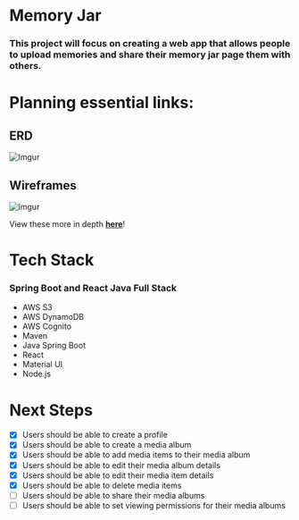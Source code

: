 # Memory Jar

### This project will focus on creating a web app that allows people to upload memories and share their memory jar page them with others.

# Planning essential links:

## **ERD**
![Imgur](https://i.imgur.com/PHmgrBC.png)

## **Wireframes**
![Imgur](https://i.imgur.com/fkp53dY.png)

View these more in depth [**here**](https://whimsical.com/memoryjar-FF3NupDB4M26LTk6qpRDjS)!

# Tech Stack

### **Spring Boot and React Java Full Stack**
  - AWS S3
  - AWS DynamoDB
  - AWS Cognito
  - Maven
  - Java Spring Boot
  - React
  - Material UI
  - Node.js

# Next Steps

- [x] Users should be able to create a profile
- [x] Users should be able to create a media album
- [x] Users should be able to add media items to their media album
- [x] Users should be able to edit their media album details
- [x] Users should be able to edit their media item details
- [x] Users should be able to delete media items
- [ ] Users should be able to share their media albums
- [ ] Users should be able to set viewing permissions for their media albums
